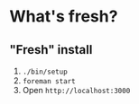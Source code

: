 What's fresh?
=============

"Fresh" install
---------------

1. `./bin/setup`
2. `foreman start`
3. Open `http://localhost:3000`
